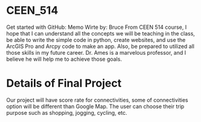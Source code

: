 # CEEN_514
Get started with GitHub: Memo
Wirte by: Bruce
From CEEN 514 course, I hope that I can understand all the concepts we will be teaching in the class, be able to write the simple code in python, create websites, and use the ArcGIS Pro and Arcpy code to make an app. Also, be prepared to utilized all those skills in my future career. 
Dr. Ames is a marvelous professor, and I believe he will help me to achieve those goals. 

# Details of Final Project
Our project will have score rate for connectivities, some of connectivities option will be different than Google Map. 
The user can choose their trip purpose such as shopping, jogging, cycling, etc.
